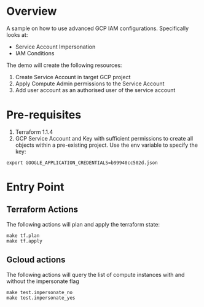 # Overview
A sample on how to use advanced GCP IAM configurations. Specifically looks at:
- Service Account Impersonation 
- IAM Conditions

The demo will create the following resources:
1. Create Service Account in target GCP project
2. Apply Compute Admin permissions to the Service Account
3. Add user account as an authorised user of the service account

# Pre-requisites
1. Terraform 1.1.4
2. GCP Service Account and Key with sufficient permissions to create all objects within a pre-existing project. Use the env variable to specify the key:
```
export GOOGLE_APPLICATION_CREDENTIALS=b99940cc502d.json
```

# Entry Point
## Terraform Actions
The following actions will plan and apply the terraform state:
```
make tf.plan
make tf.apply
```

## Gcloud actions
The following actions will query the list of compute instances with and without the impersonate flag
```
make test.impersonate_no
make test.impersonate_yes
```